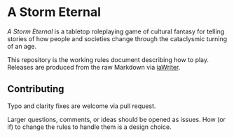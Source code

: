 # A Storm Eternal

_A Storm Eternal_ is a tabletop roleplaying game of cultural fantasy for telling stories of how people and societies change through the cataclysmic turning of an age.

This repository is the working rules document describing how to play. Releases are produced from the raw Markdown via [iaWriter](https://ia.net/writer).

## Contributing

Typo and clarity fixes are welcome via pull request.

Larger questions, comments, or ideas should be opened as issues. How (or if) to change the rules to handle them is a design choice.
